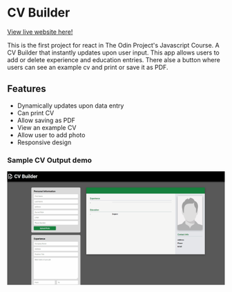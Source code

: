 # CV Builder

[View live website here!](https://naknamu.github.io/cv-builder/)

This is the first project for react in The Odin Project's Javascript Course. A CV Builder that instantly updates upon user input.
This app allows users to add or delete experience and education entries. There alse a button where users
can see an example cv and print or save it as PDF. 

## Features
- Dynamically updates upon data entry
- Can print CV
- Allow saving as PDF
- View an example CV
- Allow user to add photo
- Responsive design

### Sample CV Output demo
![sample cv](cv-builder.gif)
